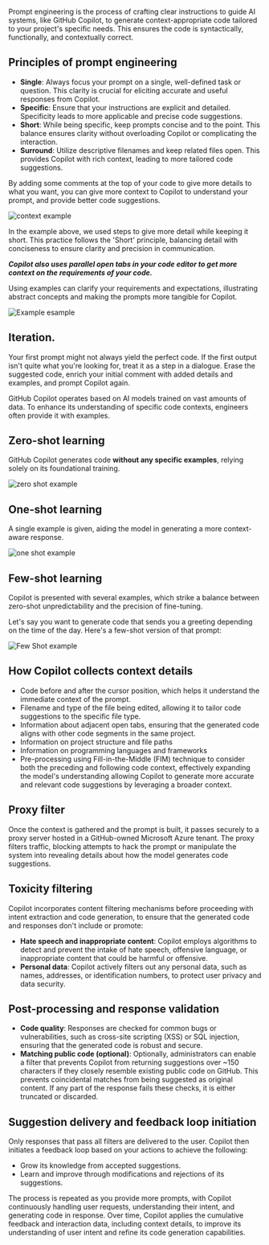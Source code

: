 Prompt engineering is the process of crafting clear instructions to guide AI systems, like GitHub Copilot, to generate context-appropriate code tailored to your project's specific needs. This ensures the code is syntactically, functionally, and contextually correct.

## Principles of prompt engineering

- **Single**: Always focus your prompt on a single, well-defined task or question. This clarity is crucial for eliciting accurate and useful responses from Copilot.
- **Specific**: Ensure that your instructions are explicit and detailed. Specificity leads to more applicable and precise code suggestions.
- **Short**: While being specific, keep prompts concise and to the point. This balance ensures clarity without overloading Copilot or complicating the interaction.
- **Surround**: Utilize descriptive filenames and keep related files open. This provides Copilot with rich context, leading to more tailored code suggestions.

By adding some comments at the top of your code to give more details to what you want, you can give more context to Copilot to understand your prompt, and provide better code suggestions.

![context example](https://github.com/codess-aus/GitHub-Copilot-Certification/blob/799ac0f6224a736a02b9ebee0021021d727aeebf/images/context.gif)

In the example above, we used steps to give more detail while keeping it short. This practice follows the 'Short' principle, balancing detail with conciseness to ensure clarity and precision in communication.

***Copilot also uses parallel open tabs in your code editor to get more context on the requirements of your code.***

Using examples can clarify your requirements and expectations, illustrating abstract concepts and making the prompts more tangible for Copilot.

![Example esample](https://github.com/codess-aus/GitHub-Copilot-Certification/blob/2ea2c5ec23f586c6c13bde62d8a63f84e81899ea/images/examples.gif)

## Iteration. 

Your first prompt might not always yield the perfect code. If the first output isn't quite what you're looking for, treat it as a step in a dialogue. Erase the suggested code, enrich your initial comment with added details and examples, and prompt Copilot again.

GitHub Copilot operates based on AI models trained on vast amounts of data. To enhance its understanding of specific code contexts, engineers often provide it with examples.

## Zero-shot learning
GitHub Copilot generates code **without any specific examples**, relying solely on its foundational training. 

![zero shot example](https://github.com/codess-aus/GitHub-Copilot-Certification/blob/2db7fa3b1e34e0eb54bb334d1e7199d2b0ebe80f/images/zeroshot.png)

## One-shot learning
A single example is given, aiding the model in generating a more context-aware response. 

![one shot example](https://github.com/codess-aus/GitHub-Copilot-Certification/blob/2db7fa3b1e34e0eb54bb334d1e7199d2b0ebe80f/images/oneshot.png)

## Few-shot learning

Copilot is presented with several examples, which strike a balance between zero-shot unpredictability and the precision of fine-tuning. 

Let's say you want to generate code that sends you a greeting depending on the time of the day. Here's a few-shot version of that prompt:

![Few Shot example](https://github.com/codess-aus/GitHub-Copilot-Certification/blob/2db7fa3b1e34e0eb54bb334d1e7199d2b0ebe80f/images/fewshot.png)

## How Copilot collects context details

- Code before and after the cursor position, which helps it understand the immediate context of the prompt.
- Filename and type of the file being edited, allowing it to tailor code suggestions to the specific file type.
- Information about adjacent open tabs, ensuring that the generated code aligns with other code segments in the same project.
- Information on project structure and file paths
- Information on programming languages and frameworks
- Pre-processing using Fill-in-the-Middle (FIM) technique to consider both the preceding and following code context, effectively expanding the model's understanding allowing Copilot to generate more accurate and relevant code suggestions by leveraging a broader context.

## Proxy filter

Once the context is gathered and the prompt is built, it passes securely to a proxy server hosted in a GitHub-owned Microsoft Azure tenant. The proxy filters traffic, blocking attempts to hack the prompt or manipulate the system into revealing details about how the model generates code suggestions.

## Toxicity filtering

Copilot incorporates content filtering mechanisms before proceeding with intent extraction and code generation, to ensure that the generated code and responses don't include or promote:

- **Hate speech and inappropriate content**: Copilot employs algorithms to detect and prevent the intake of hate speech, offensive language, or inappropriate content that could be harmful or offensive.
- **Personal data**: Copilot actively filters out any personal data, such as names, addresses, or identification numbers, to protect user privacy and data security.

## Post-processing and response validation

- **Code quality**: Responses are checked for common bugs or vulnerabilities, such as cross-site scripting (XSS) or SQL injection, ensuring that the generated code is robust and secure.
- **Matching public code (optional)**: Optionally, administrators can enable a filter that prevents Copilot from returning suggestions over ~150 characters if they closely resemble existing public code on GitHub. This prevents coincidental matches from being suggested as original content. If any part of the response fails these checks, it is either truncated or discarded.

## Suggestion delivery and feedback loop initiation
Only responses that pass all filters are delivered to the user. Copilot then initiates a feedback loop based on your actions to achieve the following:

- Grow its knowledge from accepted suggestions.
- Learn and improve through modifications and rejections of its suggestions.

The process is repeated as you provide more prompts, with Copilot continuously handling user requests, understanding their intent, and generating code in response. Over time, Copilot applies the cumulative feedback and interaction data, including context details, to improve its understanding of user intent and refine its code generation capabilities.

